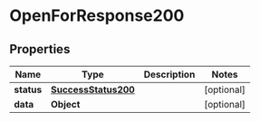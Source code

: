 # OpenForResponse200

## Properties
Name | Type | Description | Notes
------------ | ------------- | ------------- | -------------
**status** | [**SuccessStatus200**](SuccessStatus200.md) |  |  [optional]
**data** | **Object** |  |  [optional]
